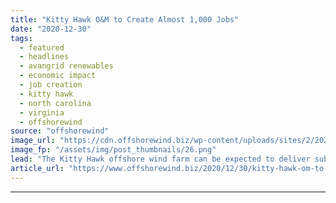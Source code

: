 ```yaml
---
title: "Kitty Hawk O&M to Create Almost 1,000 Jobs"
date: "2020-12-30"
tags: 
  - featured
  - headlines
  - avangrid renewables
  - economic impact
  - job creation
  - kitty hawk
  - north carolina
  - virginia
  - offshorewind
source: "offshorewind"
image_url: "https://cdn.offshorewind.biz/wp-content/uploads/sites/2/2020/12/30130003/Kitty-Hawk_Avangrid-Renewables.png"
image_fp: "/assets/img/post_thumbnails/26.png"
lead: "The Kitty Hawk offshore wind farm can be expected to deliver substantial economic growth"
article_url: "https://www.offshorewind.biz/2020/12/30/kitty-hawk-om-to-create-almost-1000-jobs/"
---
```


---
